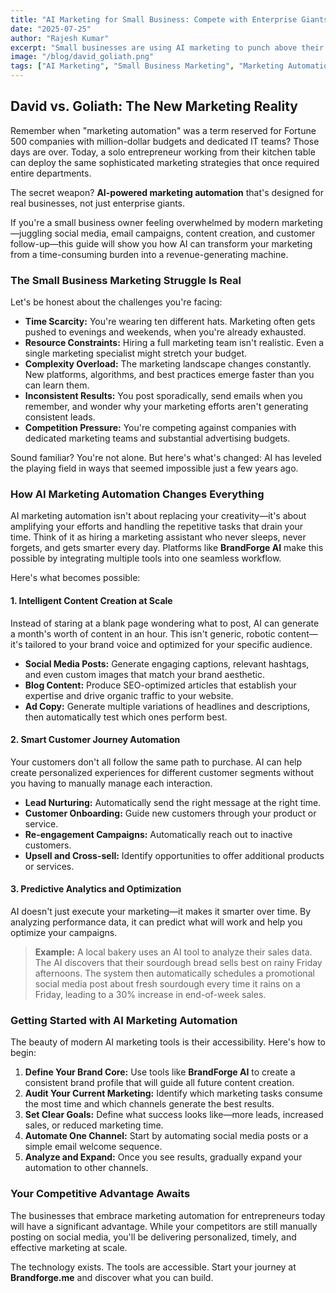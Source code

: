 ```yaml
---
title: "AI Marketing for Small Business: Compete with Enterprise Giants on Any Budget"
date: "2025-07-25"
author: "Rajesh Kumar"
excerpt: "Small businesses are using AI marketing to punch above their weight class. Discover how entrepreneurs are leveraging intelligent tools to create enterprise-level marketing campaigns without the enterprise budget or team."
image: "/blog/david_goliath.png"
tags: ["AI Marketing", "Small Business Marketing", "Marketing Automation", "Business Growth", "Digital Marketing Strategy"]
---
```


## David vs. Goliath: The New Marketing Reality

Remember when "marketing automation" was a term reserved for Fortune 500 companies with million-dollar budgets and dedicated IT teams? Those days are over. Today, a solo entrepreneur working from their kitchen table can deploy the same sophisticated marketing strategies that once required entire departments.

The secret weapon? **AI-powered marketing automation** that's designed for real businesses, not just enterprise giants.

If you're a small business owner feeling overwhelmed by modern marketing—juggling social media, email campaigns, content creation, and customer follow-up—this guide will show you how AI can transform your marketing from a time-consuming burden into a revenue-generating machine.

### The Small Business Marketing Struggle Is Real

Let's be honest about the challenges you're facing:

- **Time Scarcity:** You're wearing ten different hats. Marketing often gets pushed to evenings and weekends, when you're already exhausted.
- **Resource Constraints:** Hiring a full marketing team isn't realistic. Even a single marketing specialist might stretch your budget.
- **Complexity Overload:** The marketing landscape changes constantly. New platforms, algorithms, and best practices emerge faster than you can learn them.
- **Inconsistent Results:** You post sporadically, send emails when you remember, and wonder why your marketing efforts aren't generating consistent leads.
- **Competition Pressure:** You're competing against companies with dedicated marketing teams and substantial advertising budgets.

Sound familiar? You're not alone. But here's what's changed: AI has leveled the playing field in ways that seemed impossible just a few years ago.

### How AI Marketing Automation Changes Everything

AI marketing automation isn't about replacing your creativity—it's about amplifying your efforts and handling the repetitive tasks that drain your time. Think of it as hiring a marketing assistant who never sleeps, never forgets, and gets smarter every day. Platforms like **BrandForge AI** make this possible by integrating multiple tools into one seamless workflow.

Here's what becomes possible:

#### 1. Intelligent Content Creation at Scale
Instead of staring at a blank page wondering what to post, AI can generate a month's worth of content in an hour. This isn't generic, robotic content—it's tailored to your brand voice and optimized for your specific audience.

- **Social Media Posts:** Generate engaging captions, relevant hashtags, and even custom images that match your brand aesthetic.
- **Blog Content:** Produce SEO-optimized articles that establish your expertise and drive organic traffic to your website.
- **Ad Copy:** Generate multiple variations of headlines and descriptions, then automatically test which ones perform best.

#### 2. Smart Customer Journey Automation
Your customers don't all follow the same path to purchase. AI can help create personalized experiences for different customer segments without you having to manually manage each interaction.

- **Lead Nurturing:** Automatically send the right message at the right time.
- **Customer Onboarding:** Guide new customers through your product or service.
- **Re-engagement Campaigns:** Automatically reach out to inactive customers.
- **Upsell and Cross-sell:** Identify opportunities to offer additional products or services.

#### 3. Predictive Analytics and Optimization
AI doesn't just execute your marketing—it makes it smarter over time. By analyzing performance data, it can predict what will work and help you optimize your campaigns.

> **Example:** A local bakery uses an AI tool to analyze their sales data. The AI discovers that their sourdough bread sells best on rainy Friday afternoons. The system then automatically schedules a promotional social media post about fresh sourdough every time it rains on a Friday, leading to a 30% increase in end-of-week sales.

### Getting Started with AI Marketing Automation
The beauty of modern AI marketing tools is their accessibility. Here's how to begin:

1. **Define Your Brand Core:** Use tools like **BrandForge AI** to create a consistent brand profile that will guide all future content creation.
2. **Audit Your Current Marketing:** Identify which marketing tasks consume the most time and which channels generate the best results.
3. **Set Clear Goals:** Define what success looks like—more leads, increased sales, or reduced marketing time.
4. **Automate One Channel:** Start by automating social media posts or a simple email welcome sequence.
5. **Analyze and Expand:** Once you see results, gradually expand your automation to other channels.

### Your Competitive Advantage Awaits
The businesses that embrace marketing automation for entrepreneurs today will have a significant advantage. While your competitors are still manually posting on social media, you'll be delivering personalized, timely, and effective marketing at scale.

The technology exists. The tools are accessible. Start your journey at **Brandforge.me** and discover what you can build.
